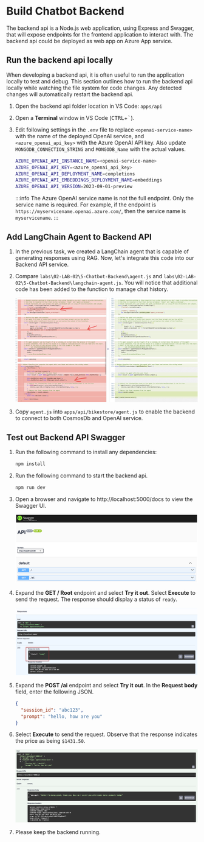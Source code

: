 # Build Chatbot Backend

The backend api is a Node.js web application, using Express and Swagger, that will expose endpoints for the frontend application to interact with. The backend api could be deployed as web app on Azure App service.

## Run the backend api locally

When developing a backend api, it is often useful to run the application locally to test and debug. This section outlines how to run the backend api locally while watching the file system for code changes. Any detected changes will automatically restart the backend api.

1. Open the backend api folder location in VS Code: `apps/api`

2. Open a **Terminal** window in VS Code (<kbd>CTRL</kbd>+<kbd>`</kbd>).

3. Edit following settings in the `.env` file to replace `<openai-service-name>` with the name of the deployed OpenAI service, and `<azure_openai_api_key>` with the Azure OpenAI API key. Also update `MONGODB_CONNECTION_STRING` and `MONGODB_Name` with the actual values.

   ```bash
   AZURE_OPENAI_API_INSTANCE_NAME=<openai-service-name>
   AZURE_OPENAI_API_KEY=<azure_openai_api_key>
   AZURE_OPENAI_API_DEPLOYMENT_NAME=completions
   AZURE_OPENAI_API_EMBEDDINGS_DEPLOYMENT_NAME=embeddings
   AZURE_OPENAI_API_VERSION=2023-09-01-preview
   ```

   :::info
   The Azure OpenAI service name is not the full endpoint. Only the service name is required. For example, if the endpoint is `https://myservicename.openai.azure.com/`, then the service name is `myservicename`.
   :::

## Add LangChain Agent to Backend API

1. In the previous task, we created a LangChain agent that is capable of generating responses using RAG. Now, let's integrate this code into our Backend API service.

2. Compare `labs\02-LAB-02\5-Chatbot-Backend\agent.js` and `labs\02-LAB-02\5-Chatbot-Backend\langchain-agent.js`. You will notice that additional code has been added to the function to manage chat history.

   ![alt text](images/chatbot-frontend-image-1.png)

3. Copy `agent.js` into `apps/api/bikestore/agent.js` to enable the backend to connect to both CosmosDb and OpenAI service.

## Test out Backend API Swagger

1. Run the following command to install any dependencies:

   ```bash
   npm install
   ```

2. Run the following command to start the backend api.

   ```bash
   npm run dev
   ```

3. Open a browser and navigate to http://localhost:5000/docs to view the Swagger UI.

   ![The Swagger UI displays for the locally running backend api](images/local_backend_swagger_ui.png "Local backend api Swagger UI")

4. Expand the **GET / Root** endpoint and select **Try it out**. Select **Execute** to send the request. The response should display a status of `ready`.

   ![The Swagger UI displays the GET / Root endpoint reponse that has a status of ready.](images/local_backend_swagger_ui_root_response.png "Local backend api Swagger UI Root response")

5. Expand the **POST /ai** endpoint and select **Try it out**. In the **Request body** field, enter the following JSON.

   ```json
   {
     "session_id": "abc123",
     "prompt": "hello, how are you"
   }
   ```

6. Select **Execute** to send the request. Observe that the response indicates the price as being `$1431.50`.

   ![The Swagger UI displays the POST /ai endpoint reponse that has a status of ready.](images/local_backend_swagger_ui_ai_response.png "Local backend api Swagger UI AI response")

7. Please keep the backend running.
